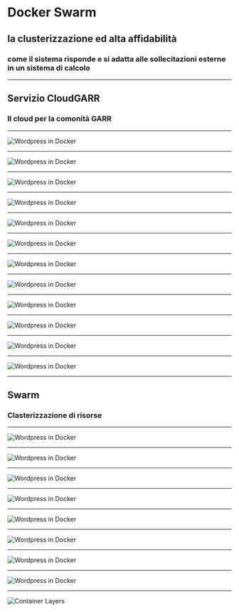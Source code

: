 # Docker Swarm 

## la clusterizzazione ed alta affidabilità

### come il sistema risponde e si adatta alle sollecitazioni esterne in un sistema di calcolo

---

## Servizio CloudGARR

### Il cloud per la comonità GARR

---

![Wordpress in Docker](07_Swarm/img/CloudGARR_01.png)
<!-- .element height="100%" width="100%" -->

---

![Wordpress in Docker](07_Swarm/img/CloudGARR_02.png)
<!-- .element height="100%" width="100%" -->

---

![Wordpress in Docker](07_Swarm/img/CloudGARR_03.png)
<!-- .element height="100%" width="100%" -->

---

![Wordpress in Docker](07_Swarm/img/CloudGARR_04.png)
<!-- .element height="100%" width="100%" -->

---

![Wordpress in Docker](07_Swarm/img/CloudGARR_05.png)
<!-- .element height="100%" width="100%" -->

---

![Wordpress in Docker](07_Swarm/img/CloudGARR_06.png)
<!-- .element height="100%" width="100%" -->

---

![Wordpress in Docker](07_Swarm/img/CloudGARR_07.png)
<!-- .element height="100%" width="100%" -->

---

![Wordpress in Docker](07_Swarm/img/CloudGARR_08.png)
<!-- .element height="100%" width="100%" -->

---

![Wordpress in Docker](07_Swarm/img/CloudGARR_09.png)
<!-- .element height="100%" width="100%" -->

---

![Wordpress in Docker](07_Swarm/img/CloudGARR_10.png)
<!-- .element height="100%" width="100%" -->

---

![Wordpress in Docker](07_Swarm/img/CloudGARR_11.png)
<!-- .element height="100%" width="100%" -->

---

![Wordpress in Docker](07_Swarm/img/CloudGARR_12.png)
<!-- .element height="100%" width="100%" -->

---

## Swarm

### Clasterizzazione di risorse

---

![Wordpress in Docker](07_Swarm/img/Swarm_01.png)
<!-- .element height="100%" width="100%" -->

---

![Wordpress in Docker](07_Swarm/img/Swarm_02.png)
<!-- .element height="100%" width="100%" -->

---

![Wordpress in Docker](07_Swarm/img/Swarm_03.png)
<!-- .element height="100%" width="100%" -->

---

![Wordpress in Docker](07_Swarm/img/Swarm_04.png)
<!-- .element height="100%" width="100%" -->

---

![Wordpress in Docker](07_Swarm/img/Swarm_05.png)
<!-- .element height="100%" width="100%" -->

---

![Wordpress in Docker](07_Swarm/img/Swarm_06.png)
<!-- .element height="80%" width="80%" -->

---

![Wordpress in Docker](07_Swarm/img/DS_ComponentiNetworking.png)
<!-- .element height="100%" width="100%" -->

---
![Wordpress in Docker](07_Swarm/img/DS_Networking_Multitenant.png)
<!-- .element height="100%" width="100%" -->

---

![Container Layers](img/Questions_Answers.jpg)
<!-- .element height="100%" width="100%" -->